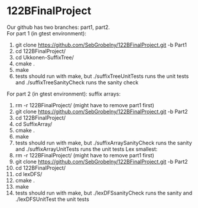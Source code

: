 # 122BFinalProject
Our github has two branches: part1, part2.  
For part 1 (in gtest environment):
1) git clone https://github.com/SebGrobelny/122BFinalProject.git -b Part1
2) cd 122BFinalProject/
3) cd Ukkonen-SuffixTree/
4) cmake .
5) make
6) tests should run with make, but ./suffixTreeUnitTests runs the unit tests
and ./suffixTreeSanityCheck runs the sanity check

For part 2 (in gtest environment):
suffix arrays:
1)  rm -r 122BFinalProject/        (might have to remove part1 first)
2) git clone https://github.com/SebGrobelny/122BFinalProject.git -b Part2
3) cd 122BFinalProject/
4) cd SuffixArray/
5) cmake .
6) make
6) tests should run with make, but ./suffixArraySanityCheck  runs the sanity and ./suffixArrayUnitTests  runs the unit tests
Lex smallest:
1)  rm -r 122BFinalProject/        (might have to remove part1 first)
2) git clone https://github.com/SebGrobelny/122BFinalProject.git -b Part2
3) cd 122BFinalProject/
4) cd lexDFS/
5) cmake .
6) make
6) tests should run with make, but ./lexDFSsanityCheck  runs the sanity and ./lexDFSUnitTest the unit tests
